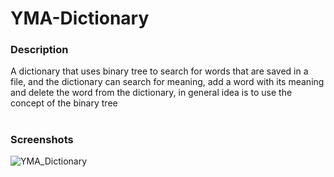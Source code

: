 # YMA-Dictionary
### Description
A dictionary that uses binary tree to search for words that are saved in a file, and the dictionary can search for meaning,
add a word with its meaning and delete the word from the dictionary, in  general idea is to use the concept of the binary tree

#

<h3>Screenshots</h3>

![YMA_Dictionary](https://user-images.githubusercontent.com/37452782/73881964-5d7a7700-4872-11ea-9d82-22082aa83a51.gif)

#
